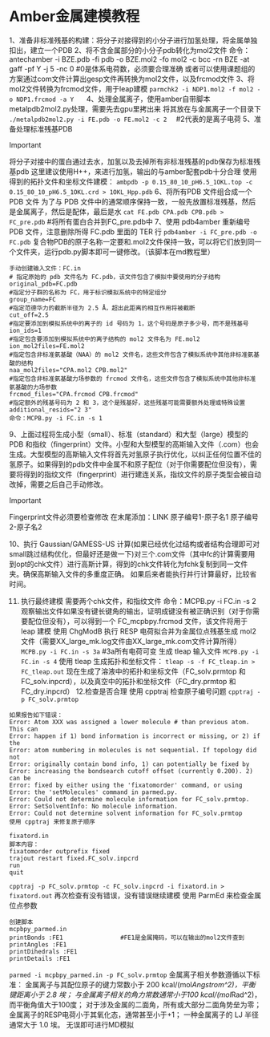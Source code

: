# Amber金属建模教程

1、准备非标准残基的构建：将分子对接得到的小分子进行加氢处理，将金属单独扣出，建立一个PDB
2、将不含金属部分的小分子pdb转化为mol2文件
命令：antechamber -i BZE.pdb -fi pdb -o BZE.mol2 -fo mol2 -c bcc -rn BZE -at gaff -pf Y -j 5 -nc 0          #0是体系电荷数，必须要合理准确
或者可以使用课题组的方案通过com文件计算出gesp文件再转换为mol2文件，以及frcmod文件
3、将mol2文件转换为frcmod文件，用于leap建模
`parmchk2 -i NDP1.mol2 -f mol2 -o NDP1.frcmod -a Y   `
4、处理金属离子，使用amber自带脚本metalpdb2mol2.py处理，需要先去gpu里拷出来
将其放在与金属离子一个目录下
`./metalpdb2mol2.py -i FE.pdb -o FE.mol2 -c 2  `      #2代表的是离子电荷
5、准备处理标准残基PDB
>[!IMPORTANT]
>将分子对接中的蛋白通过去水，加氢以及去掉所有非标准残基的pdb保存为标准残基pdb
这里建议使用H++，来进行加氢，输出的与amber配套pdb十分合理
使用得到的拓扑文件和坐标文件建模：
`ambpdb -p 0.15_80_10_pH6.5_1OKL.top -c 0.15_80_10_pH6.5_1OKL.crd > 1OKL_Hpp.pdb`
6、将所有PDB 文件组合成一个 PDB 文件
为了与 PDB 文件中的通常顺序保持一致，一般先放置标准残基，然后是金属离子，然后是配体，最后是水
`cat FE.pdb CPA.pdb CPB.pdb > FC_pre.pdb`    #将所有蛋白合并到FC_pre.pdb中
7、使用 pdb4amber 重新编号 PDB 文件，注意删除所得 FC.pdb 里面的 TER 行
`pdb4amber -i FC_pre.pdb -o FC.pdb`
复合物PDB的原子名称一定要和.mol2文件保持一致，可以将它们放到同一个文件夹，运行pdb.py脚本即可一键修改。（该脚本在md教程里）
```
手动创建输入文件：FC.in
# 指定原始的 pdb 文件名为 FC.pdb，该文件包含了模拟中要使用的分子结构
original_pdb=FC.pdb
#指定分子群的名称为 FC，用于标识模拟系统中的特定组分
group_name=FC
#指定范德华力的截断半径为 2.5 Å，超出此距离的相互作用将被截断
cut_off=2.5
#指定要添加到模拟系统中的离子的 id 号码为 1，这个号码是原子多少号，而不是残基号
ion_ids=1
#指定包含要添加到模拟系统中的离子结构的 mol2 文件名为 FE.mol2
ion_mol2files=FE.mol2
#指定包含非标准氨基酸（NAA）的 mol2 文件名，这些文件包含了模拟系统中其他非标准氨基酸的结构
naa_mol2files="CPA.mol2 CPB.mol2"
#指定包含非标准氨基酸力场参数的 frcmod 文件名，这些文件包含了模拟系统中其他非标准氨基酸的力场参数
frcmod_files="CPA.frcmod CPB.frcmod"
#指定额外的残基号码为 2 和 3，这个是残基好，这些残基可能需要额外处理或特殊设置
additional_resids="2 3" 
命令：MCPB.py -i FC.in -s 1
```
 9、上面过程将生成小型（small）、标准（standard）和大型（large）模型的 PDB 和指纹（fingerprint）文件。小型和大型模型的高斯输入文件（.com）也会生成。大型模型的高斯输入文件将首先对氢原子执行优化，以纠正任何位置不佳的氢原子。如果得到的pdb文件中金属不和原子配位（对于你需要配位但没有），需要将得到的指纹文件（fingerprint）进行建连关系，指纹文件的原子类型会被自动改掉，需要之后自己手动修改。
>[!IMPORTANT]
>Fingerprint文件必须要检查修改
在末尾添加：LINK 原子编号1-原子名1 原子编号2-原子名2

10、执行 Gaussian/GAMESS-US 计算(如果已经优化过结构或者结构合理即可对small跳过结构优化，但最好还是做一下)对三个.com文件（其中fc的计算需要用到opt的chk文件）进行高斯计算，得到的chk文件转化为fchk复制到同一文件夹。确保高斯输入文件的多重度正确。
如果后来者能执行并行计算最好，比较省时间。

11. 执行最终建模
需要两个chk文件，和指纹文件
命令：MCPB.py -i FC.in -s 2
观察输出文件如果没有键长键角的输出，证明成键没有被正确识别（对于你需要配位但没有），可以得到一个 FC_mcpbpy.frcmod 文件，该文件将用于 leap 建模
使用 ChgModB 执行 RESP 电荷拟合并为金属位点残基生成 mol2 文件（需要XX_large_mk.log文件由XX_large_mk.com文件计算所得）
`MCPB.py -i FC.in -s 3a`    #3a所有电荷可变
生成 tleap 输入文件
`MCPB.py -i FC.in -s 4`
使用 tleap 生成拓扑和坐标文件：
`tleap -s -f FC_tleap.in > FC_tleap.out`
现在生成了溶液中的拓扑和坐标文件（FC_solv.prmtop 和 FC_solv.inpcrd），以及真空中的拓扑和坐标文件（FC_dry.prmtop 和 FC_dry.inpcrd）
12.检查是否合理
使用 cpptraj 检查原子编号问题
`cpptraj -p FC_solv.prmtop`

```
如果报告如下错误：
Error: Atom XXX was assigned a lower molecule # than previous atom. This can
Error: happen if 1) bond information is incorrect or missing, or 2) if the
Error: atom numbering in molecules is not sequential. If topology did not
Error: originally contain bond info, 1) can potentially be fixed by
Error: increasing the bondsearch cutoff offset (currently 0.200). 2) can be
Error: fixed by either using the 'fixatomorder' command, or using
Error: the 'setMolecules' command in parmed.py.
Error: Could not determine molecule information for FC_solv.prmtop.
Error: SetSolventInfo: No molecule information.
Error: Could not determine solvent information for FC_solv.prmtop
使用 cpptraj 来修复原子顺序
```
```
fixatord.in 
脚本内容：
fixatomorder outprefix fixed
trajout restart fixed.FC_solv.inpcrd
run
quit
```
`cpptraj -p FC_solv.prmtop -c FC_solv.inpcrd -i fixatord.in > fixatord.out`
再次检查有没有错误，没有错误继续建模
使用 ParmEd 来检查金属位点参数
```
创建脚本
mcpbpy_parmed.in
printBonds :FE1                #FE1是金属掩码，可以在输出的mol2文件查到
printAngles :FE1
printDihedrals :FE1
printDetails :FE1
```
`parmed -i mcpbpy_parmed.in -p FC_solv.prmtop`
金属离子相关参数遵循以下标准：
金属离子与其配位原子的键力常数小于 200 kcal/(mol*Angstrom^2)，平衡键距离小于 2.8 埃；
与金属离子相关的角力常数通常小于100 kcal/(mol*Rad^2)，而平衡角值大于100度；
对于涉及金属的二面角，所有或大部分二面角势垒为零；
金属离子的RESP电荷小于其氧化态，通常甚至小于+1；
一种金属离子的 LJ 半径通常大于 1.0 埃。
无误即可进行MD模拟
